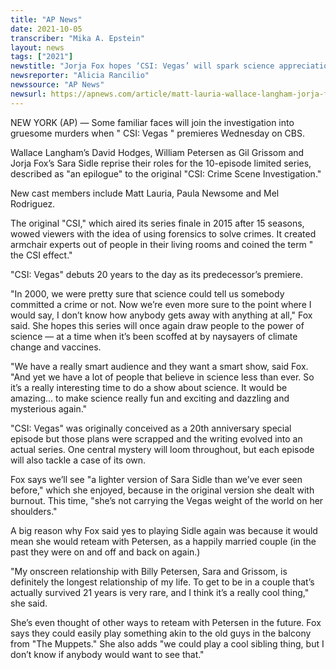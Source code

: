 ```yaml
---
title: "AP News"
date: 2021-10-05
transcriber: "Mika A. Epstein"
layout: news
tags: ["2021"]
newstitle: "Jorja Fox hopes ‘CSI: Vegas’ will spark science appreciation"
newsreporter: "Alicia Rancilio"
newssource: "AP News"
newsurl: https://apnews.com/article/matt-lauria-wallace-langham-jorja-fox-william-petersen-forensics-4e1d5990b99d4d5ce41828cc88c5d8e6
---
```


NEW YORK (AP) — Some familiar faces will join the investigation into gruesome murders when " CSI: Vegas " premieres Wednesday on CBS.

Wallace Langham’s David Hodges, William Petersen as Gil Grissom and Jorja Fox’s Sara Sidle reprise their roles for the 10-episode limited series, described as "an epilogue" to the original "CSI: Crime Scene Investigation."

New cast members include Matt Lauria, Paula Newsome and Mel Rodriguez.

The original "CSI," which aired its series finale in 2015 after 15 seasons, wowed viewers with the idea of using forensics to solve crimes. It created armchair experts out of people in their living rooms and coined the term " the CSI effect."

"CSI: Vegas" debuts 20 years to the day as its predecessor’s premiere.

"In 2000, we were pretty sure that science could tell us somebody committed a crime or not. Now we’re even more sure to the point where I would say, I don’t know how anybody gets away with anything at all," Fox said. She hopes this series will once again draw people to the power of science — at a time when it’s been scoffed at by naysayers of climate change and vaccines.

"We have a really smart audience and they want a smart show, said Fox. "And yet we have a lot of people that believe in science less than ever. So it’s a really interesting time to do a show about science. It would be amazing... to make science really fun and exciting and dazzling and mysterious again."

"CSI: Vegas" was originally conceived as a 20th anniversary special episode but those plans were scrapped and the writing evolved into an actual series. One central mystery will loom throughout, but each episode will also tackle a case of its own.

Fox says we’ll see "a lighter version of Sara Sidle than we’ve ever seen before," which she enjoyed, because in the original version she dealt with burnout. This time, "she’s not carrying the Vegas weight of the world on her shoulders."

A big reason why Fox said yes to playing Sidle again was because it would mean she would reteam with Petersen, as a happily married couple (in the past they were on and off and back on again.)

"My onscreen relationship with Billy Petersen, Sara and Grissom, is definitely the longest relationship of my life. To get to be in a couple that’s actually survived 21 years is very rare, and I think it’s a really cool thing," she said.

She’s even thought of other ways to reteam with Petersen in the future. Fox says they could easily play something akin to the old guys in the balcony from "The Muppets." She also adds "we could play a cool sibling thing, but I don’t know if anybody would want to see that."
